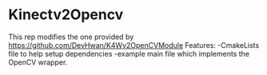 Kinectv2Opencv
==============
This rep modifies the one provided by https://github.com/DevHwan/K4Wv2OpenCVModule
Features:
-CmakeLists file to help setup dependencies 
-example main file which implements the OpenCV wrapper.
